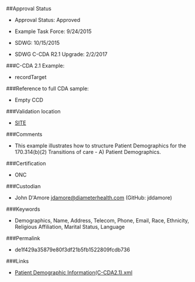 ##Approval Status 

* Approval Status: Approved
* Example Task Force: 9/24/2015
* SDWG: 10/15/2015
* SDWG C-CDA R2.1 Upgrade: 2/2/2017

###C-CDA 2.1 Example: 
 

* recordTarget

###Reference to full CDA sample:
* Empty CCD



###Validation location

* [SITE](https://sitenv.org/c-cda-validator)



###Comments

* This example illustrates how to structure Patient Demographics for the 170.314(b)(2) Transitions of care - A) Patient Demographics.

###Certification
* ONC

###Custodian

* John D'Amore jdamore@diameterhealth.com (GitHub: jddamore)




###Keywords

* Demographics, Name, Address, Telecom, Phone, Email, Race, Ethnicity, Religious Affiliation, Marital Status, Language

###Permalink 

* de1f429a35879e80f3df21b5fb1522809fcdb736

###Links 

* [Patient Demographic Information(C-CDA2.1).xml](https://github.com/HL7/C-CDA-Examples/tree/master/Header/Patient%20Demographic%20Information/Patient%20Demographic%20Information%28C-CDA2.1%29.xml)

